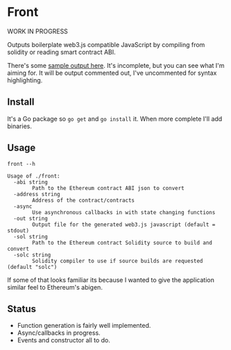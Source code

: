 # Front

WORK IN PROGRESS

Outputs boilerplate web3.js compatible JavaScript by compiling from solidity or reading smart contract ABI. 

There's some [sample output here](https://github.com/olliephillips/front/blob/master/sample.js). It's incomplete, but you can see what I'm aiming for. It will be output commented out, I've uncommented for syntax highlighting.

## Install

It's a Go package so `go get` and `go install` it. When more complete I'll add binaries.

## Usage 

```
front --h
```

```
Usage of ./front:
  -abi string
        Path to the Ethereum contract ABI json to convert
  -address string
        Address of the contract/contracts
  -async
        Use asynchronous callbacks in with state changing functions
  -out string
        Output file for the generated web3.js javascript (default = stdout)
  -sol string
        Path to the Ethereum contract Solidity source to build and convert
  -solc string
        Solidity compiler to use if source builds are requested (default "solc")
```

If some of that looks familiar its because I wanted to give the application similar feel to Ethereum's abigen.

## Status

- Function generation is fairly well implemented.  
- Async/callbacks in progress.
- Events and constructor all to do.
